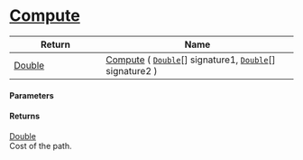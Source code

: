 # [Compute](./Dtw--Compute.md)



| Return<div><a href="#"><img width=225></a></div> | Name<div><a href="#"><img width=525></a></div> | 
| --- | --- | 
| [Double](https://docs.microsoft.com/en-us/dotnet/api/System.Double) | [Compute](./Dtw--Compute.md) ( [`Double`](https://docs.microsoft.com/en-us/dotnet/api/System.Double)[] signature1, [`Double`](https://docs.microsoft.com/en-us/dotnet/api/System.Double)[] signature2 ) | 


#### Parameters

#### Returns
[Double](https://docs.microsoft.com/en-us/dotnet/api/System.Double)<br>
Cost of the path.
